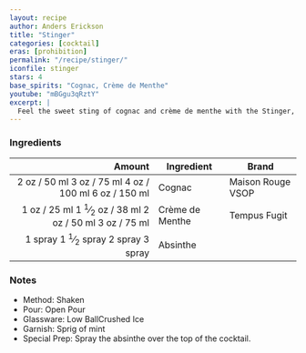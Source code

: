 ```yaml
---
layout: recipe
author: Anders Erickson
title: "Stinger"
categories: [cocktail]
eras: [prohibition]
permalink: "/recipe/stinger/"
iconfile: stinger
stars: 4
base_spirits: "Cognac, Crème de Menthe"
youtube: "mBGgu3qRztY"
excerpt: |
  Feel the sweet sting of cognac and crème de menthe with the Stinger, a classic high-society cocktail from the pre-Prohibition era.
---
```


### Ingredients

|  Amount | Ingredient      | Brand             |
| ------: | --------------- | ----------------- |
|    <span class="onex active">2 oz  / 50 ml</span> <span class="onehalfx">3 oz  / 75 ml</span> <span class="twox">4 oz  / 100 ml</span> <span class="threex">6 oz  / 150 ml</span>| Cognac          | Maison Rouge VSOP |
|    <span class="onex active">1 oz  / 25 ml</span> <span class="onehalfx">1 <sup>1</sup>&frasl;<sub>2</sub> oz  / 38 ml</span> <span class="twox">2 oz  / 50 ml</span> <span class="threex">3 oz  / 75 ml</span>| Crème de Menthe | Tempus Fugit      |
| <span class="onex active">1 spray </span> <span class="onehalfx">1 <sup>1</sup>&frasl;<sub>2</sub> spray </span> <span class="twox">2 spray </span> <span class="threex">3 spray </span>| Absinthe        |

### Notes

- Method: Shaken
- Pour: Open Pour
- Glassware: Low BallCrushed Ice
- Garnish: Sprig of mint
- Special Prep: Spray the absinthe over the top of the cocktail.

    
<script type="application/ld+json">
{
  "@context": "https://schema.org",
  "@type": "Recipe",
  "author": "{{ page.author }}",
  "description": "{{ page.excerpt | strip_html | replace: '"', "'" }}",
  "image": "{% for ingredient in site.data[page.iconfile].images.ingredient limit: 1 %}{{ ingredient.url }}{% endfor %}",
  "recipeIngredient": [  " 2 oz Cognac ",
  " 1 oz Crème de Menthe",
  "1 spray Absinthe "],
  "name": "{{ page.title }}",
  "recipeInstructions": "  {
    '@type': 'HowToStep',
    'text': '- Method: Shaken
'
  },  {
    '@type': 'HowToStep',
    'text': '- Pour: Open Pour
'
  },  {
    '@type': 'HowToStep',
    'text': '- Glassware: Low BallCrushed Ice
'
  },  {
    '@type': 'HowToStep',
    'text': '- Garnish: Sprig of mint
'
  },  {
    '@type': 'HowToStep',
    'text': '- Special Prep: Spray the absinthe over the top of the cocktail.
'
  }",
  "recipeYield": "1 cocktail",
  "recipeCategory": "cocktail",
  "aggregateRating": "{%- if page.stars -%}{%- include stars_metadata.html %} out of 5{% else %}NA{%- endif -%}",
  "recipeCuisine": "global",
  "prepTime": "20 minutes",
  "cookTime": "15 second",
  "keywords": "{{ page.title }}, cocktail, {{ page.eras }}, {%- include category_metadata.html -%}, {%- include spirits_metadata.html -%}",
  "nutrition": "NA"
}
</script>

    